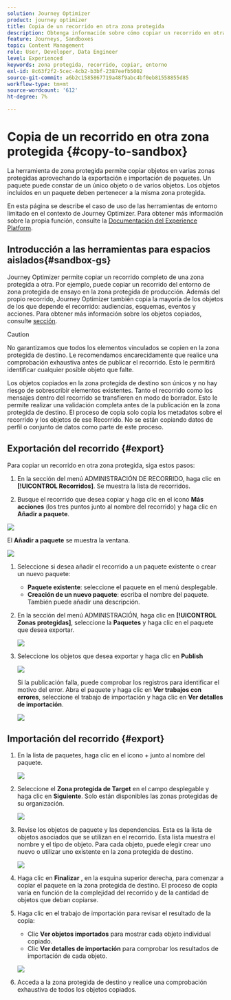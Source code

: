 ```yaml
---
solution: Journey Optimizer
product: journey optimizer
title: Copia de un recorrido en otra zona protegida
description: Obtenga información sobre cómo copiar un recorrido en otra zona protegida
feature: Journeys, Sandboxes
topic: Content Management
role: User, Developer, Data Engineer
level: Experienced
keywords: zona protegida, recorrido, copiar, entorno
exl-id: 8c63f2f2-5cec-4cb2-b3bf-2387eefb5002
source-git-commit: a6b2c1585867719a48f9abc4bf0eb81558855d85
workflow-type: tm+mt
source-wordcount: '612'
ht-degree: 7%

---
```


# Copia de un recorrido en otra zona protegida {#copy-to-sandbox}

<!--
>[!CONTEXTUALHELP]
>id="ajo_journey_copy_main"
>title="Copy a journey to another sandbox"
>abstract="Journey Optimizer allows you to copy an entire journey from one sandbox to another. For example, you can copy a journey from the Stage sandbox environment to your Production sandbox. In addition to the Journey itself, Journey Optimizer also copies most of the objects the journey depends on."

>[!CONTEXTUALHELP]
>id="ajo_journey_copy_sandbox_details"
>title="Sandbox details"
>abstract="Select the destination sandbox you want to copy the journey to. Only sandboxes within your organization are available."

>[!CONTEXTUALHELP]
>id="ajo_journey_copy_object_details"
>title="Object details"
>abstract="This is the journey you are going to copy."

>[!CONTEXTUALHELP]
>id="ajo_journey_copy_dependent_objects"
>title="Dependent objects"
>abstract="This is the list of associated objects used in the journey. This list displays the name, the object type, as well as the internal Journey Optimizer ID."
-->

La herramienta de zona protegida permite copiar objetos en varias zonas protegidas aprovechando la exportación e importación de paquetes. Un paquete puede constar de un único objeto o de varios objetos. Los objetos incluidos en un paquete deben pertenecer a la misma zona protegida.

En esta página se describe el caso de uso de las herramientas de entorno limitado en el contexto de Journey Optimizer. Para obtener más información sobre la propia función, consulte la [Documentación del Experience Platform](https://experienceleague.corp.adobe.com/docs/experience-platform/sandbox/ui/sandbox-tooling.html).

## Introducción a las herramientas para espacios aislados{#sandbox-gs}

Journey Optimizer permite copiar un recorrido completo de una zona protegida a otra. Por ejemplo, puede copiar un recorrido del entorno de zona protegida de ensayo en la zona protegida de producción. Además del propio recorrido, Journey Optimizer también copia la mayoría de los objetos de los que depende el recorrido: audiencias, esquemas, eventos y acciones. Para obtener más información sobre los objetos copiados, consulte [sección](https://experienceleague.adobe.com/docs/experience-platform/sandbox/ui/sandbox-tooling.html#abobe-journey-optimizer-objects).

>[!CAUTION]
>
>No garantizamos que todos los elementos vinculados se copien en la zona protegida de destino. Le recomendamos encarecidamente que realice una comprobación exhaustiva antes de publicar el recorrido. Esto le permitirá identificar cualquier posible objeto que falte.

Los objetos copiados en la zona protegida de destino son únicos y no hay riesgo de sobrescribir elementos existentes. Tanto el recorrido como los mensajes dentro del recorrido se transfieren en modo de borrador. Esto le permite realizar una validación completa antes de la publicación en la zona protegida de destino. El proceso de copia solo copia los metadatos sobre el recorrido y los objetos de ese Recorrido. No se están copiando datos de perfil o conjunto de datos como parte de este proceso.

## Exportación del recorrido {#export}

Para copiar un recorrido en otra zona protegida, siga estos pasos:

1. En la sección del menú ADMINISTRACIÓN DE RECORRIDO, haga clic en **[!UICONTROL Recorridos]**. Se muestra la lista de recorridos.

1. Busque el recorrido que desea copiar y haga clic en el icono **Más acciones** (los tres puntos junto al nombre del recorrido) y haga clic en **Añadir a paquete**.

![](assets/journey-sandbox1.png)

El **Añadir a paquete** se muestra la ventana.

![](assets/journey-sandbox2.png)

1. Seleccione si desea añadir el recorrido a un paquete existente o crear un nuevo paquete:

   * **Paquete existente**: seleccione el paquete en el menú desplegable.
   * **Creación de un nuevo paquete**: escriba el nombre del paquete. También puede añadir una descripción.

1. En la sección del menú ADMINISTRACIÓN, haga clic en **[!UICONTROL Zonas protegidas]**, seleccione la **Paquetes** y haga clic en el paquete que desea exportar.

   ![](assets/journey-sandbox3.png)

1. Seleccione los objetos que desea exportar y haga clic en **Publish**

   ![](assets/journey-sandbox4.png)

   Si la publicación falla, puede comprobar los registros para identificar el motivo del error. Abra el paquete y haga clic en **Ver trabajos con errores**, seleccione el trabajo de importación y haga clic en **Ver detalles de importación**.

   ![](assets/journey-sandbox9.png)

## Importación del recorrido {#export}

1. En la lista de paquetes, haga clic en el icono + junto al nombre del paquete.

   ![](assets/journey-sandbox5.png)

1. Seleccione el **Zona protegida de Target** en el campo desplegable y haga clic en **Siguiente**. Solo están disponibles las zonas protegidas de su organización.

   ![](assets/journey-sandbox6.png)

1. Revise los objetos de paquete y las dependencias. Esta es la lista de objetos asociados que se utilizan en el recorrido. Esta lista muestra el nombre y el tipo de objeto. Para cada objeto, puede elegir crear uno nuevo o utilizar uno existente en la zona protegida de destino.

   ![](assets/journey-sandbox7.png)

1. Haga clic en **Finalizar** , en la esquina superior derecha, para comenzar a copiar el paquete en la zona protegida de destino. El proceso de copia varía en función de la complejidad del recorrido y de la cantidad de objetos que deban copiarse.

1. Haga clic en el trabajo de importación para revisar el resultado de la copia:

   * Clic **Ver objetos importados** para mostrar cada objeto individual copiado.
   * Clic **Ver detalles de importación** para comprobar los resultados de importación de cada objeto.

   ![](assets/journey-sandbox8.png)

1. Acceda a la zona protegida de destino y realice una comprobación exhaustiva de todos los objetos copiados.
